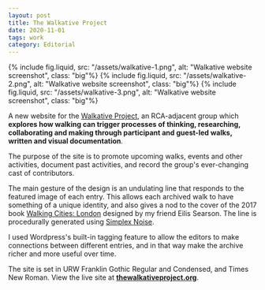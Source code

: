 ```yaml
---
layout: post
title: The Walkative Project
date: 2020-11-01
tags: work
category: Editorial
---
```


{% include fig.liquid, src: "/assets/walkative-1.png", alt: "Walkative website screenshot", class: "big"%}
{% include fig.liquid, src: "/assets/walkative-2.png", alt: "Walkative website screenshot", class: "big"%}
{% include fig.liquid, src: "/assets/walkative-3.png", alt:  "Walkative website screenshot", class: "big"%}

A new website for the [Walkative Project](http://thewalkativeproject.org/), an RCA-adjacent group which **explores how walking can trigger processes of thinking, researching, collaborating and making through participant and guest-led walks, written and visual documentation**.

The purpose of the site is to promote upcoming walks, events and other activities, document past activities, and record the group's ever-changing cast of contributors.

The main gesture of the design is an undulating line that responds to the featured image of each entry. This allows each archived walk to have something of a unique identity, and also gives a nod to the cover of the 2017 book [Walking Cities: London](http://thewalkativeproject.org/2020/09/30/walking-cities-london-released/) designed by my friend Eilis Searson. The line is procedurally generated using [Simplex Noise](https://en.wikipedia.org/wiki/Simplex_noise).

I used Wordpress's built-in tagging feature to allow the editors to make connections between different entries, and in that way make the archive richer and more useful over time.

The site is set in URW Franklin Gothic Regular and Condensed, and Times New Roman. View the live site at **[thewalkativeproject.org](http://thewalkativeproject.org/)**.
